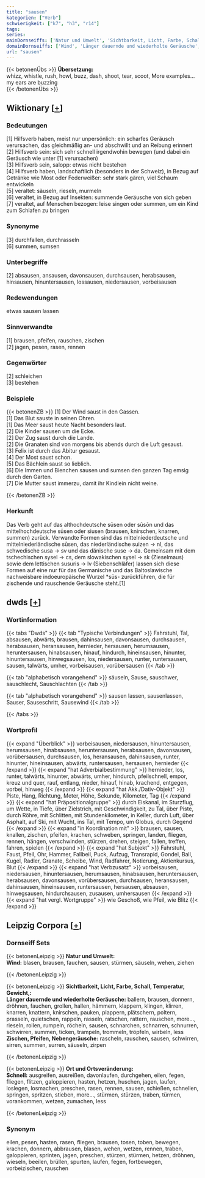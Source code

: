 ```yaml
---
title: "sausen"
kategorien: ["Verb"]
schwierigkeit: ["k7", "h3", "r14"]
tags:
series:
mainDornseiffs: ['Natur und Umwelt', 'Sichtbarkeit, Licht, Farbe, Schall, Temperatur, Gewicht,', 'Ort und Ortsveränderung']
domainDornseiffs: ['Wind', 'Länger dauernde und wiederholte Geräusche', 'Zischen, Pfeifen, Nebengeräusche', 'Schnell']
url: "sausen"
---
```


{{< betonenÜbs >}}
**Übersetzung:**  
whizz, whistle, rush, howl, buzz, dash, shoot, tear, scoot, More examples...  
my ears are buzzing  
{{< /betonenÜbs >}}

## Wiktionary [[+](https://de.wiktionary.org/wiki/sausen)]

### Bedeutungen
[1] Hilfsverb haben, meist nur unpersönlich: ein scharfes Geräusch verursachen, das gleichmäßig an- und abschwillt und an Reibung erinnert  
[2] Hilfsverb sein: sich sehr schnell irgendwohin bewegen (und dabei ein Geräusch wie unter [1] verursachen)  
[3] Hilfsverb sein, salopp: etwas nicht bestehen  
[4] Hilfsverb haben, landschaftlich (besonders in der Schweiz), in Bezug auf Getränke wie Most oder Federweißer: sehr stark gären, viel Schaum entwickeln  
[5] veraltet: säuseln, rieseln, murmeln  
[6] veraltet, in Bezug auf Insekten: summende Geräusche von sich geben  
[7] veraltet, auf Menschen bezogen: leise singen oder summen, um ein Kind zum Schlafen zu bringen  

### Synonyme
[3] durchfallen, durchrasseln  
[6] summen, sumsen  

### Unterbegriffe
[2] absausen, ansausen, davonsausen, durchsausen, herabsausen, hinsausen, hinuntersausen, lossausen, niedersausen, vorbeisausen  

### Redewendungen
etwas sausen lassen  

### Sinnverwandte
[1] brausen, pfeifen, rauschen, zischen  
[2] jagen, pesen, rasen, rennen  

### Gegenwörter
[2] schleichen  
[3] bestehen  

### Beispiele
{{< betonenZB >}}
[1] Der Wind saust in den Gassen.  
[1] Das Blut sauste in seinen Ohren.  
[1] Das Meer saust heute Nacht besonders laut.  
[2] Die Kinder sausen um die Ecke.  
[2] Der Zug saust durch die Lande.  
[2] Die Granaten sind von morgens bis abends durch die Luft gesaust.  
[3] Felix ist durch das Abitur gesaust.  
[4] Der Most saust schon.  
[5] Das Bächlein saust so lieblich.  
[6] Die Immen und Bienchen sausen und sumsen den ganzen Tag emsig durch den Garten.  
[7] Die Mutter saust immerzu, damit ihr Kindlein nicht weine.  

{{< /betonenZB >}}
### Herkunft
Das Verb geht auf das althochdeutsche sūsen oder sūsōn und das mittelhochdeutsche sūsen oder siusen (brausen, knirschen, knarren, summen) zurück. Verwandte Formen sind das mittelniederdeutsche und mittelniederländische sūsen, das niederländische suizen → nl, das schwedische susa → sv und das dänische suse → da. Gemeinsam mit dem tschechischen sysel → cs, dem slowakischen sysel → sk (Zieselmaus) sowie dem lettischen susuris → lv (Siebenschläfer) lassen sich diese Formen auf eine nur für das Germanische und das Baltoslawische nachweisbare indoeuropäische Wurzel *sūs- zurückführen, die für zischende und rauschende Geräusche steht.[1]  



## dwds [[+](https://www.dwds.de/wb/sausen)]

### Wortinformation
{{< tabs "Dwds" >}}
{{< tab "Typische Verbindungen" >}}
Fahrstuhl, Tal, absausen, abwärts, brausen, dahinsausen, davonsausen, durchsausen, herabsausen, heransausen, hernieder, hersausen, herumsausen, heruntersausen, hinabsausen, hinauf, hindurch, hineinsausen, hinunter, hinuntersausen, hinwegsausen, los, niedersausen, runter, runtersausen, sausen, talwärts, umher, vorbeisausen, vorübersausen
{{< /tab >}}

{{< tab "alphabetisch vorangehend" >}}
säuseln, Sause, sauschwer, sauschlecht, Sauschlachten
{{< /tab >}}

{{< tab "alphabetisch vorangehend" >}}
sausen lassen, sausenlassen, Sauser, Sauseschritt, Sausewind
{{< /tab >}}

{{< /tabs >}}

### Wortprofil
{{< expand "Überblick" >}} vorbeisausen, niedersausen, hinuntersausen, herumsausen, hinabsausen, heruntersausen, herabsausen, davonsausen, vorübersausen, durchsausen, los, heransausen, dahinsausen, runter, hinunter, hineinsausen, abwärts, runtersausen, hersausen, hernieder {{< /expand >}}
{{< expand "hat Adverbialbestimmung" >}} hernieder, los, runter, talwärts, hinunter, abwärts, umher, hindurch, pfeilschnell, empor, kreuz und quer, rauf, entlang, nieder, hinauf, hinab, krachend, entgegen, vorbei, hinweg {{< /expand >}}
{{< expand "hat Akk./Dativ-Objekt" >}} Piste, Hang, Richtung, Meter, Höhe, Sekunde, Kilometer, Tag {{< /expand >}}
{{< expand "hat Präpositionalgruppe" >}} durch Eiskanal, im Sturzflug, um Wette, in Tiefe, über Zielstrich, mit Geschwindigkeit, zu Tal, über Piste, durch Röhre, mit Schlitten, mit Stundenkilometer, in Keller, durch Luft, über Asphalt, auf Ski, mit Wucht, ins Tal, mit Tempo, um Globus, durch Gegend {{< /expand >}}
{{< expand "in Koordination mit" >}} brausen, sausen, knallen, zischen, pfeifen, krachen, schweben, springen, landen, fliegen, rennen, hängen, verschwinden, stürzen, drehen, steigen, fallen, treffen, fahren, spielen {{< /expand >}}
{{< expand "hat Subjekt" >}} Fahrstuhl, Faust, Pfeil, Ohr, Hammer, Fallbeil, Puck, Aufzug, Transrapid, Gondel, Ball, Kugel, Radler, Granate, Scheibe, Wind, Radfahrer, Notierung, Aktienkursus, Blut {{< /expand >}}
{{< expand "hat Verbzusatz" >}} vorbeisausen, niedersausen, hinuntersausen, herumsausen, hinabsausen, heruntersausen, herabsausen, davonsausen, vorübersausen, durchsausen, heransausen, dahinsausen, hineinsausen, runtersausen, hersausen, absausen, hinwegsausen, hindurchsausen, zusausen, umhersausen {{< /expand >}}
{{< expand "hat vergl. Wortgruppe" >}} wie Geschoß, wie Pfeil, wie Blitz {{< /expand >}}

## Leipzig Corpora [[+](https://corpora.uni-leipzig.de/en/res?word=sausen&corpusId=deu_newscrawl-public_2018)]

### Dornseiff Sets
{{< betonenLeipzig >}}
**Natur und Umwelt:**  
**Wind:** blasen, brausen, fauchen, sausen, stürmen, säuseln, wehen, ziehen  

{{< /betonenLeipzig >}}


{{< betonenLeipzig >}}
**Sichtbarkeit, Licht, Farbe, Schall, Temperatur, Gewicht,:**  
**Länger dauernde und wiederholte Geräusche:** ballern, brausen, donnern, dröhnen, fauchen, grollen, hallen, hämmern, klappern, klingen, klirren, knarren, knattern, knirschen, pauken, plappern, plätschern, poltern, prasseln, quietschen, rappeln, rasseln, ratschen, rattern, rauschen, more..., rieseln, rollen, rumpeln, röcheln, sausen, schnarchen, schnarren, schnurren, schwirren, summen, ticken, trampeln, trommeln, tröpfeln, wirbeln, less  
**Zischen, Pfeifen, Nebengeräusche:** rascheln, rauschen, sausen, schwirren, sirren, summen, surren, säuseln, zirpen  

{{< /betonenLeipzig >}}


{{< betonenLeipzig >}}
**Ort und Ortsveränderung:**  
**Schnell:** ausgreifen, ausreißen, davonlaufen, durchgehen, eilen, fegen, fliegen, flitzen, galoppieren, hasten, hetzen, huschen, jagen, laufen, loslegen, losmachen, preschen, rasen, rennen, sausen, schießen, schnellen, springen, spritzen, stieben, more..., stürmen, stürzen, traben, türmen, vorankommen, wetzen, zumachen, less  

{{< /betonenLeipzig >}}

### Synonym
eilen, pesen, hasten, rasen, fliegen, brausen, tosen, toben, bewegen, krachen, donnern, abbrausen, blasen, wehen, wetzen, rennen, traben, galoppieren, sprinten, jagen, preschen, stürzen, stürmen, hetzen, dröhnen, wieseln, beeilen, brüllen, spurten, laufen, fegen, fortbewegen, vorbeizischen, rauschen

